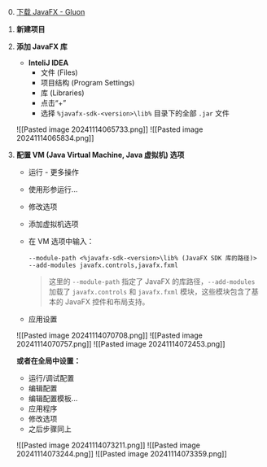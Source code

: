 0. [下载 JavaFX - Gluon](https://gluonhq.com/products/javafx/)

1. **新建项目**

2. **添加 JavaFX 库**
   - **InteliJ IDEA**
     - 文件 (Files)
     - 项目结构 (Program Settings)
     - 库 (Libraries)
     - 点击“+”
     - 选择 `%javafx-sdk-<version>\lib%` 目录下的全部 `.jar` 文件

   ![[Pasted image 20241114065733.png]]
   ![[Pasted image 20241114065834.png]]

3. **配置 VM (Java Virtual Machine, Java 虚拟机) 选项**
   - 运行 - 更多操作
   - 使用形参运行...
   - 修改选项
   - 添加虚拟机选项
   - 在 VM 选项中输入：

     ```text
     --module-path <%javafx-sdk-<version>\lib% (JavaFX SDK 库的路径)> --add-modules javafx.controls,javafx.fxml
     ```

     > 这里的 `--module-path` 指定了 JavaFX 的库路径，`--add-modules` 加载了 `javafx.controls` 和 `javafx.fxml` 模块，这些模块包含了基本的 JavaFX 控件和布局支持。

   - 应用设置

   ![[Pasted image 20241114070708.png]]
   ![[Pasted image 20241114070757.png]]
   ![[Pasted image 20241114072453.png]]

   **或者在全局中设置：**
   - 运行/调试配置
   - 编辑配置
   - 编辑配置模板...
   - 应用程序
   - 修改选项
   - 之后步骤同上

   ![[Pasted image 20241114073211.png]]
   ![[Pasted image 20241114073244.png]]
   ![[Pasted image 20241114073359.png]]
